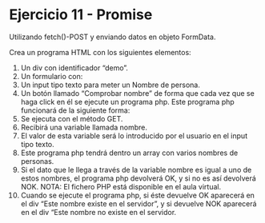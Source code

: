 # Ejercicio 11 - Promise

Utilizando fetch()-POST y enviando datos en objeto FormData.

Crea un programa HTML con los siguientes elementos:
1. Un div con identificador “demo”.
2. Un formulario con:
1. Un input tipo texto para meter un Nombre de persona.
2. Un botón llamado “Comprobar nombre” de forma que cada vez que se haga click en
él se ejecute un programa php. Este programa php funcionará de la siguiente forma:
1. Se ejecuta con el método GET.
2. Recibirá una variable llamada nombre.
3. El valor de esta variable será lo introducido por el usuario en el input tipo texto.
4. Este programa php tendrá dentro un array con varios nombres de personas.
5. Si el dato que le llega a través de la variable nombre es igual a uno de estos
nombres, el programa php devolverá OK, y si no es así devolverá NOK.
NOTA: El fichero PHP está disponible en el aula virtual.
3. Cuando se ejecute el programa php, si éste devuelve OK aparecerá en el div “Este
nombre existe en el servidor”, y si devuelve NOK aparecerá en el div “Este nombre
no existe en el servidor.